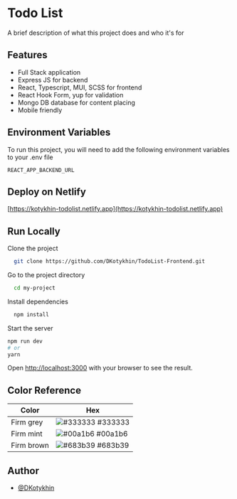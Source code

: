 
# Todo List

A brief description of what this project does and who it's for
## Features

- Full Stack application
- Express JS for backend
- React, Typescript, MUI, SCSS for frontend
- React Hook Form, yup for validation 
- Mongo DB database for content placing
- Mobile friendly


## Environment Variables

To run this project, you will need to add the following environment variables to your .env file

`REACT_APP_BACKEND_URL`



## Deploy on Netlify



  [https://kotykhin-todolist.netlify.app](https://kotykhin-todolist.netlify.app)



## Run Locally

Clone the project

```bash
  git clone https://github.com/DKotykhin/TodoList-Frontend.git
```

Go to the project directory

```bash
  cd my-project
```

Install dependencies

```bash
  npm install
```

Start the server

```bash
npm run dev
# or
yarn
```

Open [http://localhost:3000](http://localhost:3000) with your browser to see the result.

## Color Reference

| Color             | Hex                                                                |
| ----------------- | ------------------------------------------------------------------ |
| Firm grey | ![#333333](https://via.placeholder.com/10/333333?text=+) #333333 |
| Firm mint | ![#00a1b6](https://via.placeholder.com/10/00a1b6?text=+) #00a1b6 |
| Firm brown | ![#683b39](https://via.placeholder.com/10/683b39?text=+) #683b39 |


## Author

- [@DKotykhin](https://github.com/DKotykhin)

